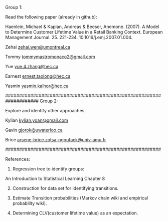 Group 1: 

Read the following paper (already in github): 

Haenlein, Michael & Kaplan, Andreas & Beeser, Anemone. (2007). A Model to Determine Customer Lifetime
Value in a Retail Banking Context. European Management Journal. 25. 221-234. 10.1016/j.emj.2007.01.004.

Zehai                  zehai.wen@umontreal.ca

Tommy                  tommymastromonaco2@gmail.com

Yue                    yue.4.zhang@hec.ca

Earnest                ernest.taolong@hec.ca

Yasmin                 yasmin.kalhor@hec.ca



####################################################################
Group 2:

Explore and identify other approaches.

Kylian                kylian.yoan@gmail.com

Gavin                 gjorok@uwaterloo.ca

Brice                 arsene-brice.zotsa-ngoufack@univ-amu.fr

########################################################

References:

1. Regression tree to identify groups:

An Introduction to Statistical Learning Chapter 8

2. Construction for data set for identifying transitions.

3. Estimate Transition probabilities (Markov chain wiki and empirical probability wiki).

4. Determining CLV(customer lifetime value) as an expectation.